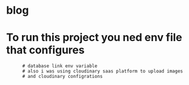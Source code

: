 # blog
# To run this project you ned env file that configures 
          # database link env variable
          # also i was using cloudinary saas platform to upload images 
          # and cloudinary configrations
